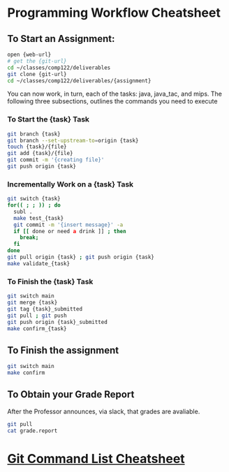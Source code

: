 #  Programming Workflow Cheatsheet

## To Start an Assignment:
  ```bash
  open {web-url}
  # get the {git-url}
  cd ~/classes/comp122/deliverables
  git clone {git-url}
  cd ~/classes/comp122/deliverables/{assignment}
  ```

   You can now work, in turn, each of the tasks:  java, java_tac, and mips.
   The following three subsections, outlines the commands you need to execute

### To Start the {task} Task

  ```bash
  git branch {task}
  git branch --set-upstream-to=origin {task}
  touch {task}/{file}
  git add {task}/{file}
  git commit -m '{creating file}' 
  git push origin {task}
  ```

### Incrementally Work on a {task} Task

  ```bash
  git switch {task}
  for(( ; ; )) ; do 
    subl .
    make test_{task}
    git commit -m '{insert message}' -a
    if [[ done or need a drink ]] ; then
      break;
    fi
  done
  git pull origin {task} ; git push origin {task}
  make validate_{task}
  ```

### To Finish the {task} Task

  ```bash
  git switch main
  git merge {task}
  git tag {task}_submitted
  git pull ; git push
  git push origin {task}_submitted
  make confirm_{task}
  ```

## To Finish the assignment

  ```bash
  git switch main
  make confirm
  ```


## To Obtain your Grade Report

  After the Professor announces, via slack, that grades are avaliable.
  ```bash
  git pull
  cat grade.report
  ```


#  [Git Command List Cheatsheet](git_cheatsheet.md)


